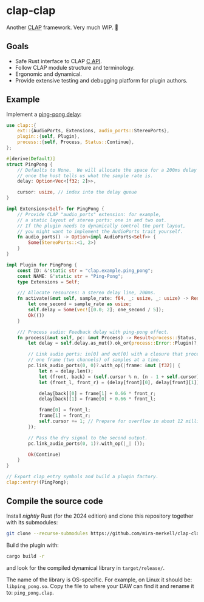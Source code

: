 # clap-clap

Another [CLAP] framework. Very much WIP. 🚧

## Goals

* Safe Rust interface to CLAP [C API].
* Follow CLAP module structure and terminology.
* Ergonomic and dynamical.
* Provide extensive testing and debugging platform for plugin authors.

[CLAP]: https://cleveraudio.org

[C API]: https://github.com/free-audio/clap/tree/main/include/clap

## Example

Implement a [ping-pong delay]:

```rust
use clap::{
    ext::{AudioPorts, Extensions, audio_ports::StereoPorts},
    plugin::{self, Plugin},
    process::{self, Process, Status::Continue},
};

#[derive(Default)]
struct PingPong {
    // Defaults to None.  We will allocate the space for a 200ms delay line
    // once the host tells us what the sample rate is.
    delay: Option<Vec<[f32; 2]>>,

    cursor: usize, // index into the delay queue
}

impl Extensions<Self> for PingPong {
    // Provide CLAP "audio_ports" extension: for example,
    // a static layout of stereo ports: one in and two out.
    // If the plugin needs to dynamically control the port layout,
    // you might want to implement the AudioPorts trait yourself.
    fn audio_ports() -> Option<impl AudioPorts<Self>> {
        Some(StereoPorts::<1, 2>)
    }
}

impl Plugin for PingPong {
    const ID: &'static str = "clap.example.ping_pong";
    const NAME: &'static str = "Ping-Pong";
    type Extensions = Self;

    /// Allocate resources: a stereo delay line, 200ms.
    fn activate(&mut self, sample_rate: f64, _: usize, _: usize) -> Result<(), plugin::Error> {
        let one_second = sample_rate as usize;
        self.delay = Some(vec![[0.0; 2]; one_second / 5]);
        Ok(())
    }

    /// Process audio: Feedback delay with ping-pong effect.
    fn process(&mut self, pc: &mut Process) -> Result<process::Status, process::Error> {
        let delay = self.delay.as_mut().ok_or(process::Error::Plugin)?;

        // Link audio ports: in[0] and out[0] with a closure that processes
        // one frame (two channels) of samples at a time.
        pc.link_audio_ports(0, 0)?.with_op(|frame: &mut [f32]| {
            let n = delay.len();
            let (front, back) = (self.cursor % n, (n - 1 + self.cursor) % n);
            let (front_l, front_r) = (delay[front][0], delay[front][1]);

            delay[back][0] = frame[1] + 0.66 * front_r;
            delay[back][1] = frame[0] + 0.66 * front_l;

            frame[0] = front_l;
            frame[1] = front_r;
            self.cursor += 1; // Prepare for overflow in about 12 million years.
        });

        // Pass the dry signal to the second output.
        pc.link_audio_ports(0, 1)?.with_op(|_| ());

        Ok(Continue)
    }
}

// Export clap_entry symbols and build a plugin factory.
clap::entry!(PingPong);
```

[ping-pong delay]: ./examples/ping-pong/

## Compile the source code

Install *nightly* Rust (for the 2024 edition) and clone this repository together with its submodules:

```bash
git clone --recurse-submodules https://github.com/mira-merkell/clap-clap
```

Build the plugin with:

```bash
cargo build -r
```

and look for the compiled dynamical library in `target/release/`.

The name of the library is OS-specific. For example, on Linux it should be: `libping_pong.so`.
Copy the file to where your DAW can find it and rename it to: `ping_pong.clap`.
